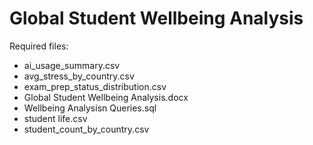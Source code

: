 # Global Student Wellbeing Analysis

Required files:

* ai_usage_summary.csv
* avg_stress_by_country.csv
* exam_prep_status_distribution.csv
* Global Student Wellbeing Analysis.docx
* Wellbeing Analysisn Queries.sql
* student life.csv
* student_count_by_country.csv
